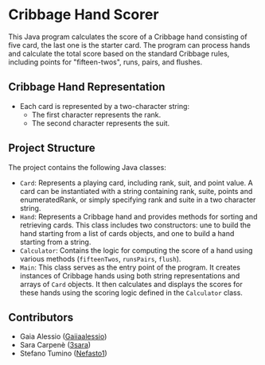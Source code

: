 # Cribbage Hand Scorer

This Java program calculates the score of a Cribbage hand consisting of five card, the last one is the starter card. 
The program can process hands and calculate the total score based on the standard Cribbage rules, 
including points for "fifteen-twos", runs, pairs, and flushes. 


## Cribbage Hand Representation
- Each card is represented by a two-character string:
    - The first character represents the rank.
    - The second character represents the suit.


## Project Structure
The project contains the following Java classes:
- `Card`: Represents a playing card, including rank, suit, and point value. A card can be instantiated with a string containing rank, suite, points and enumeratedRank, or simply specifying rank and suite in a two character string.
- `Hand`: Represents a Cribbage hand and provides methods for sorting and retrieving cards. This class includes two constructors: une to build the hand starting from a list of cards objects, and one to build a hand starting from a string. 
- `Calculator`: Contains the logic for computing the score of a hand using various methods (`fifteenTwos`, `runsPairs`, `flush`).
- `Main`: This class serves as the entry point of the program. It creates instances of 
   Cribbage hands using both string representations and arrays of `Card` objects. 
   It then calculates and displays the scores for these hands using the scoring logic 
   defined in the `Calculator` class. 

## Contributors

- Gaia Alessio ([Gaiiaalessio](https://github.com/Gaiiaalessio))
- Sara Carpenè ([3sara](https://github.com/3sara))
- Stefano Tumino ([Nefasto1](https://github.com/Nefasto1))


  


  
